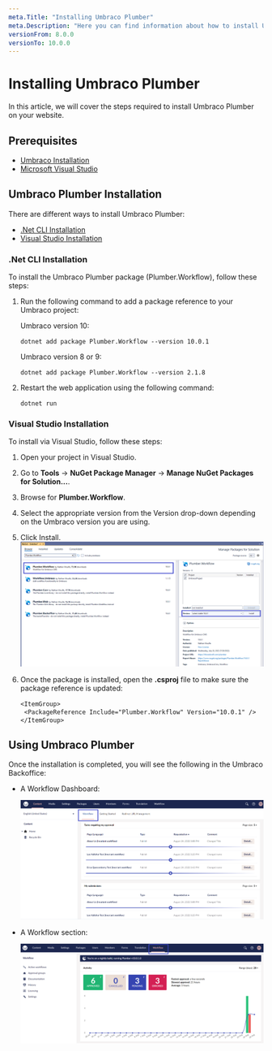 ```yaml
---
meta.Title: "Installing Umbraco Plumber"
meta.Description: "Here you can find information about how to install Umbraco Plumber"
versionFrom: 8.0.0
versionTo: 10.0.0
---
```


# Installing Umbraco Plumber

In this article, we will cover the steps required to install Umbraco Plumber on your website.

## Prerequisites

- [Umbraco Installation](../../../Fundamentals/Setup/Install/index.md)
- [Microsoft Visual Studio](https://visualstudio.microsoft.com/)

## Umbraco Plumber Installation

There are different ways to install Umbraco Plumber:

- [.Net CLI Installation](#net-cli-installation)
- [Visual Studio Installation](#visual-studio-installation)

### .Net CLI Installation

To install the Umbraco Plumber package (Plumber.Workflow), follow these steps:

1. Run the following command to add a package reference to your Umbraco project:

    Umbraco version 10:

    ```cli
    dotnet add package Plumber.Workflow --version 10.0.1
    ```

    Umbraco version 8 or 9:

    ```cli
    dotnet add package Plumber.Workflow --version 2.1.8
    ```

2. Restart the web application using the following command:

    ```cli
    dotnet run
    ```

### Visual Studio Installation

To install via Visual Studio, follow these steps:

1. Open your project in Visual Studio.
2. Go to **Tools** -> **NuGet Package Manager** -> **Manage NuGet Packages for Solution...**.
3. Browse for **Plumber.Workflow**.
4. Select the appropriate version from the Version drop-down depending on the Umbraco version you are using.
5. Click Install.
   ![VS Installation](images/VS_Installation.png)
6. Once the package is installed, open the **.csproj** file to make sure the package reference is updated:

   ```cli
   <ItemGroup>
    <PackageReference Include="Plumber.Workflow" Version="10.0.1" />
   </ItemGroup>
   ```

## Using Umbraco Plumber

Once the installation is completed, you will see the following in the Umbraco Backoffice:

- A Workflow Dashboard:

    ![Workflow dashboard](images/Workflow_dashboard.png)

- A Workflow section:

    ![Workflow section](images/Workflow_section.png)
